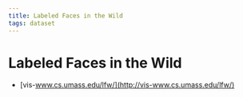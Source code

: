```yaml
---
title: Labeled Faces in the Wild
tags: dataset
---
```


# Labeled Faces in the Wild
- [vis-www.cs.umass.edu/lfw/](http://vis-www.cs.umass.edu/lfw/)






































































